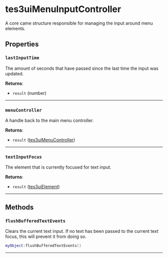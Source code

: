 <!---
	This file is autogenerated. Do not edit this file manually. Your changes will be ignored.
	More information: https://github.com/MWSE/MWSE/tree/master/docs
-->

# tes3uiMenuInputController

A core came structure responsible for managing the input around menu elements.

## Properties

### `lastInputTime`

The amount of seconds that have passed since the last time the input was updated.

**Returns**:

* `result` (number)

***

### `menuController`

A handle back to the main menu controller.

**Returns**:

* `result` ([tes3uiMenuController](../../types/tes3uiMenuController))

***

### `textInputFocus`

The element that is currently focused for text input.

**Returns**:

* `result` ([tes3uiElement](../../types/tes3uiElement))

***

## Methods

### `flushBufferedTextEvents`

Clears the current text input. If no text has been passed to the current text focus, this will prevent it from doing so.

```lua
myObject:flushBufferedTextEvents()
```

***

